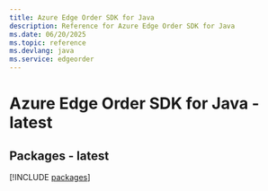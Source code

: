 ```yaml
---
title: Azure Edge Order SDK for Java
description: Reference for Azure Edge Order SDK for Java
ms.date: 06/20/2025
ms.topic: reference
ms.devlang: java
ms.service: edgeorder
---
```

# Azure Edge Order SDK for Java - latest
## Packages - latest
[!INCLUDE [packages](edge-order-index.md)]